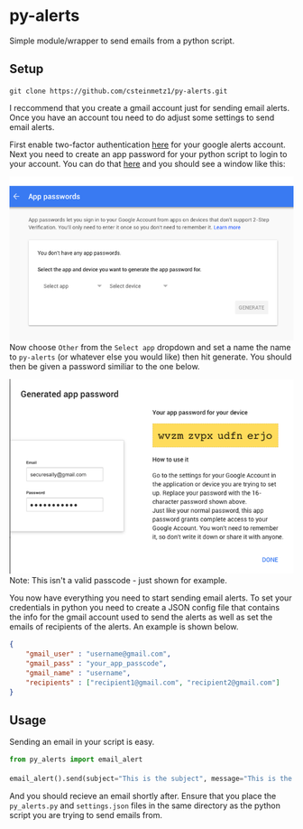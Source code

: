 # py-alerts
Simple module/wrapper to send emails from a python script.

## Setup

```
git clone https://github.com/csteinmetz1/py-alerts.git
```

I reccommend that you create a gmail account just for sending email alerts. Once you have an account tou need to do adjust some settings to send email alerts. 

First enable two-factor authentication [here](https://www.google.com/landing/2step/) for your google alerts account. Next you need to create an app password for your python script to login to your account. You can do that [here](https://myaccount.google.com/u/2/apppasswords) and you should see a window like this:

![app passwords](images/app_passwords.png)
Now choose `Other` from the `Select app`  dropdown and set a name the name to `py-alerts` (or whatever else you would like) then hit generate. You should then be given a password similiar to the one below.

![app done](images/app_done.png)
Note: This isn't a valid passcode - just shown for example.

You now have everything you need to start sending email alerts. To set your credentials in python you need to create a JSON config file that contains the info for the gmail account used to send the alerts as well as set the emails of recipients of the alerts. An example is shown below. 

```json
{ 
	"gmail_user" : "username@gmail.com",
	"gmail_pass" : "your_app_passcode",
	"gmail_name" : "username",
	"recipients" : ["recipient1@gmail.com", "recipient2@gmail.com"]
}
```
## Usage
Sending an email in your script is easy. 

``` python
from py_alerts import email_alert

email_alert().send(subject="This is the subject", message="This is the body of the email")
```
And you should recieve an email shortly after. Ensure that you place the `py_alerts.py` and `settings.json` files in the same directory as the python script you are trying to send emails from. 
